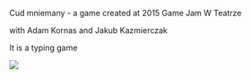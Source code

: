 Cud mniemany - a game created at 2015 Game Jam W Teatrze

with 
Adam Kornas
and Jakub Kazmierczak

It is a typing game


![](docs/animation.gif)

